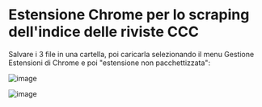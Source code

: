 # Estensione Chrome per lo scraping dell'indice delle riviste CCC

Salvare i 3 file in una cartella, poi caricarla selezionando il menu Gestione Estensioni di Chrome e poi "estensione non pacchettizzata":

![image](https://github.com/user-attachments/assets/f70eb39c-6236-42b6-84f5-d7698b9fcb2f)

![image](https://github.com/user-attachments/assets/1848f971-8c30-436d-baf8-bcec292103bf)



